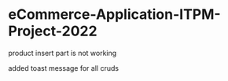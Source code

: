 # eCommerce-Application-ITPM-Project-2022

product insert part is not working

added toast message for all cruds
